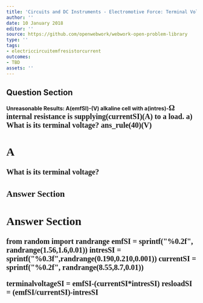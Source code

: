 ```yaml
---
title: 'Circuits and DC Instruments - Electromotive Force: Terminal Voltage'
author: ''
date: 10 January 2018
editor: ''
source: https://github.com/openwebwork/webwork-open-problem-library
type: ''
tags:
- electriccircuitemfresistorcurrent
outcomes:
- TBD
assets: ''
---
```


## Question Section 

<b>
<b>Unreasonable Results:<b> A(emfSI)-(V) alkaline cell with a(intres)-<span style="font-family: 'Times'; font-size: 20px";>&Omega;<span> internal resistance is supplying(currentSI)(A) to a load.
a) What is its terminal voltage?
ans_rule(40)(V)

## A
What is its terminal voltage?
### Answer Section


## Answer Section

from random import randrange
emfSI = sprintf("%0.2f", randrange(1.56,1.6,0.01))
intresSI = sprintf("%0.3f",randrange(0.190,0.210,0.001))
currentSI = sprintf("%0.2f", randrange(8.55,8.7,0.01))

terminalvoltageSI = emfSI-(currentSI*intresSI)
resloadSI = (emfSI/currentSI)-intresSI